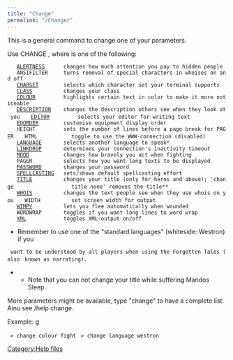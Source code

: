 ```yaml
---
title: "Change"
permalink: "/Change/"
---
```


This is a general command to change one of your parameters.

Use CHANGE <parameter>, where <parameter> is one of the following:

`   `[`ALERTNESS`](Change_Alertness "wikilink")`      changes how much attention you pay to hidden people`
`   ANSIFILTER     turns removal of special characters in whoises on and off`
`   `[`CHARSET`](Charset "wikilink")`        selects which character set your terminal supports`
`   `[`CLASS`](Class "wikilink")`          changes your class`
`   `[`COLOUR`](Colour "wikilink")`         highlights certain text in color to make it more noticeable`
`   `[`DESCRIPTION`](Description "wikilink")`    changes the description others see when they look at you`
`   `[`EDITOR`](Change_Editor "wikilink")`         selects your editor for writing text`
`   `[`EQORDER`](Change_Eqorder "wikilink")`        customise equipment display order`
`   HEIGHT         sets the number of lines before a page break for PAGER`
`   HTML           toggle to use the WWW-connection (disabled)`
`   `[`LANGUAGE`](Language "wikilink")`       selects another language to speak*`
`   `[`LINKDROP`](Linkdrop "wikilink")`       determines your connection's inactivity timeout`
`   `[`MOOD`](Mood "wikilink")`           changes how bravely you act when fighting`
`   PAGER          selects how you want long texts to be displayed`
`   `[`PASSWORD`](Password "wikilink")`       changes your password`
`   `[`SPELLCASTING`](Change_Spellcasting "wikilink")`   sets/shows default spellcasting effort`
`   `[`TITLE`](Title "wikilink")`          changes your title (only for heros and above); 'change`
`                  title none' removes the title**`
`   `[`WHOIS`](Whois "wikilink")`          changes the text people see when they use whois on you`
`   WIDTH          set screen width for output`
`   `[`WIMPY`](Wimpy "wikilink")`          lets you flee automatically when wounded`
`   WORDWRAP       toggles if you want long lines to word wrap`
`   `[`XML`](XML "wikilink")`            toggles XML-output on/off`

- Remember to use one of the "standard languages" (whiteside: Westron)
  if you

` want to be understood by all players when using the Forgotten Tales (also`
` known as narrating).`

- - Note that you can not change your title while suffering Mandos
    Sleep.

More parameters might be available, type "change" to have a complete
list. Ainu see /help change.

Example: <nowiki>g

` > change colour fight`
` > change language westron`

</pre>

[Category:Help files](Category:Help_files "wikilink")